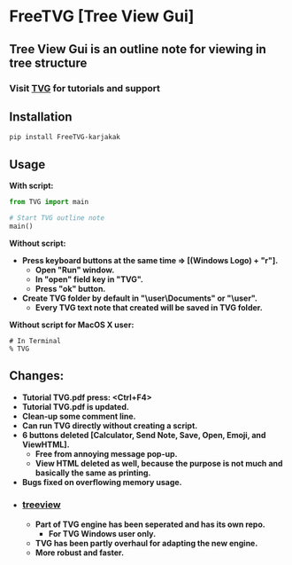 # FreeTVG [Tree View Gui]
## **Tree View Gui is an outline note for viewing in tree structure**
### **Visit [TVG](https://treeviewgui.work) for tutorials and support**
## Installation
```pip install FreeTVG-karjakak```   
## Usage
**With script:**
```Python
from TVG import main

# Start TVG outline note
main()
```
**Without script:**
* **Press keyboard buttons at the same time => [(Windows Logo) + "r"].**
    * **Open "Run" window.**
    * **In "open" field key in "TVG".**
    * **Press "ok" button.**
* **Create TVG folder by default in "\user\Documents" or "\user".**
    * **Every TVG text note that created will be saved in TVG folder.**  

**Without script for MacOS X user:**  
```Terminal
# In Terminal
% TVG
```
## Changes:
* **Tutorial TVG.pdf press: <Ctrl+F4>**
* **Tutorial TVG.pdf is updated.**
* **Clean-up some comment line.**
* **Can run TVG directly without creating a script.**
* **6 buttons deleted [Calculator, Send Note, Save, Open, Emoji, and ViewHTML].**
    * **Free from annoying message pop-up.**
    * **View HTML deleted as well, because the purpose is not much and basically the same as printing.**
* **Bugs fixed on overflowing memory usage.**
* ### [treeview](https://github.com/kakkarja/TV)
    * **Part of TVG engine has been seperated and has its own repo.**
		* **For TVG Windows user only.**
    * **TVG has been partly overhaul for adapting the new engine.**
    * **More robust and faster.**